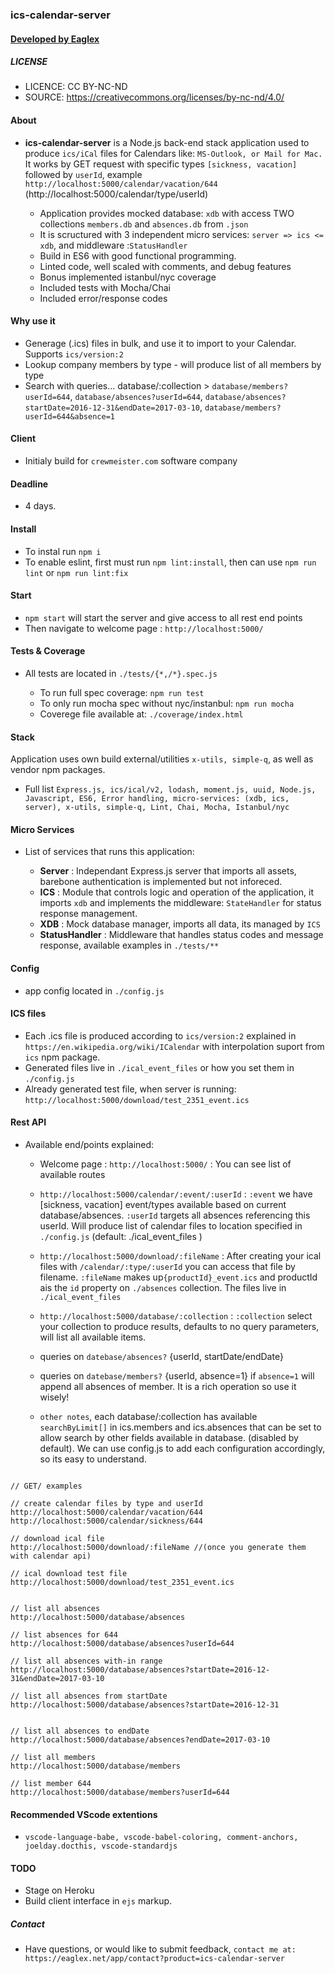 
### ics-calendar-server
#### [ Developed by Eaglex ](http://eaglex.net)

  
##### LICENSE
* LICENCE: CC BY-NC-ND
* SOURCE: https://creativecommons.org/licenses/by-nc-nd/4.0/

  
#### About
- **ics-calendar-server** is a Node.js back-end stack application used to produce `ics/iCal` files for Calendars like: `MS-Outlook, or Mail for Mac.` It works by GET request with specific types `[sickness, vacation]` followed by `userId`, example `http://localhost:5000/calendar/vacation/644` (http://localhost:5000/calendar/type/userId)

	* Application provides mocked database: `xdb` with access TWO collections `members.db` and `absences.db` from `.json`
	* It is scructured with 3 independent micro services: `server => ics <= xdb`, and middleware :`StatusHandler`
	* Build in ES6 with good functional programming.
	* Linted code, well scaled with comments, and debug features
	* Bonus implemented istanbul/nyc coverage
	* Included tests with Mocha/Chai
	* Included error/response codes


#### Why use it
- Generage (.ics) files in bulk, and use it to import to your Calendar. Supports `ics/version:2`
- Lookup company members by type - will produce list of all members by type
- Search with queries... database/:collection > `database/members?userId=644`, `database/absences?userId=644`, `database/absences?startDate=2016-12-31&endDate=2017-03-10`, `database/members?userId=644&absence=1`


#### Client
- Initialy build for `crewmeister.com` software company


#### Deadline
- 4 days.


#### Install
- To instal run `npm i`
- To enable eslint, first must run `npm lint:install`, then can use `npm run lint` or `npm run lint:fix`


#### Start
-  `npm start` will start the server and give access to all rest end points
- Then navigate to welcome page : `http://localhost:5000/`

#### Tests & Coverage
- All tests are located in `./tests/{*,/*}.spec.js`

	* To run full spec coverage: `npm run test`
	* To only run mocha spec without nyc/instanbul: `npm run mocha`
	* Coverege file available at: `./coverage/index.html`



#### Stack
Application uses own build external/utilities `x-utils, simple-q`, as well as vendor npm packages.
- Full list `Express.js, ics/ical/v2, lodash, moment.js, uuid, Node.js, Javascript, ES6, Error handling, micro-services: (xdb, ics, server), x-utils, simple-q, Lint, Chai, Mocha, Istanbul/nyc`



#### Micro Services
- List of services that runs this application:

	*  **Server** : Independant Express.js server that imports all assets, barebone authentication is implemented but not inforeced.
	*  **ICS** : Module that controls logic and operation of the application, it imports `xdb` and implements the middleware: `StateHandler` for status response management.
	*  **XDB** : Mock database manager, imports all data, its managed by `ICS`
	*  **StatusHandler** : Middleware that handles status codes and message response, available examples in `./tests/**`

#### Config
- app config located in `./config.js`


  
#### ICS files

- Each .ics file is produced according to `ics/version:2` explained in `https://en.wikipedia.org/wiki/ICalendar` with interpolation suport from `ics` npm package.
- Generated files live in `./ical_event_files` or how you set them in `./config.js`
- Already generated test file, when server is running: `http://localhost:5000/download/test_2351_event.ics` 



#### Rest API

- Available end/points explained:

	* Welcome page : `http://localhost:5000/` : You can see list of available routes

	*  `http://localhost:5000/calendar/:event/:userId` : `:event` we have [sickness, vacation] event/types available based on current database/absences. `:userId` targets all absences referencing this userId. Will produce list of calendar files to location specified in `./config.js` (default: ./ical_event_files )
  
	
	*  `http://localhost:5000/download/:fileName` : After creating your ical files with `/calendar/:type/:userId` you can access that file by filename. `:fileName` makes up`{productId}_event.ics` and productId ais the `id` property on `./absences` collection. The files live in `./ical_event_files`  

	*  `http://localhost:5000/database/:collection` : `:collection` select your collection to produce results, defaults to no query parameters, will list all available items.
	
	* queries on `datebase/absences?` {userId, startDate/endDate}

	* queries on `datebase/members?` {userId, absence=1} if `absence=1` will append all absences of member. It is a rich operation so use it wisely!


	*  `other notes`, each database/:collection has available `searchByLimit[]` in ics.members and ics.absences that can be set to allow search by other fields available in database. (disabled by default). We can use config.js to add each configuration accordingly, so its easy to understand.
```

// GET/ examples

// create calendar files by type and userId
http://localhost:5000/calendar/vacation/644
http://localhost:5000/calendar/sickness/644

// download ical file
http://localhost:5000/download/:fileName //(once you generate them with calendar api)

// ical download test file
http://localhost:5000/download/test_2351_event.ics


// list all absences
http://localhost:5000/database/absences

// list absences for 644
http://localhost:5000/database/absences?userId=644

// list all absences with-in range
http://localhost:5000/database/absences?startDate=2016-12-31&endDate=2017-03-10

// list all absences from startDate
http://localhost:5000/database/absences?startDate=2016-12-31


// list all absences to endDate
http://localhost:5000/database/absences?endDate=2017-03-10

// list all members
http://localhost:5000/database/members

// list member 644
http://localhost:5000/database/members?userId=644

```
 

#### Recommended VScode extentions
- `vscode-language-babe, vscode-babel-coloring, comment-anchors, joelday.docthis, vscode-standardjs`


#### TODO

- Stage on Heroku
- Build client interface in `ejs` markup. 

##### Contact

* Have questions, or would like to submit feedback, `contact me at: https://eaglex.net/app/contact?product=ics-calendar-server`